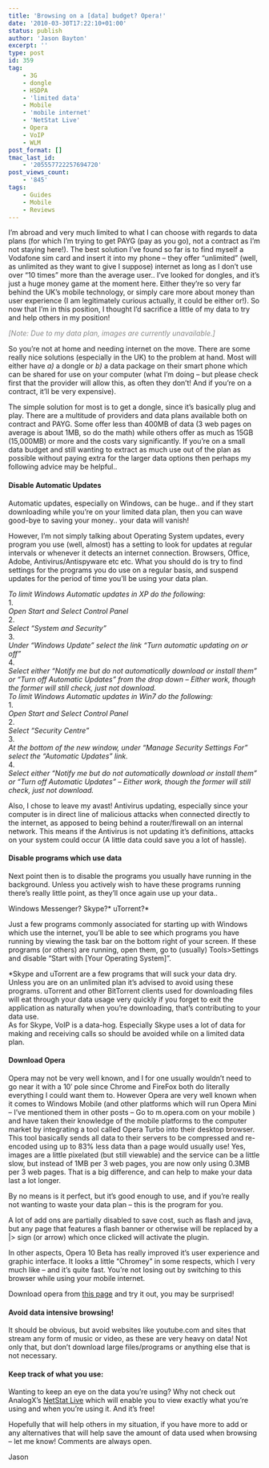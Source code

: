 ```yaml
---
title: 'Browsing on a [data] budget? Opera!'
date: '2010-03-30T17:22:10+01:00'
status: publish
author: 'Jason Bayton'
excerpt: ''
type: post
id: 359
tag:
    - 3G
    - dongle
    - HSDPA
    - 'limited data'
    - Mobile
    - 'mobile internet'
    - 'NetStat Live'
    - Opera
    - VoIP
    - WLM
post_format: []
tmac_last_id:
    - '205557722257694720'
post_views_count:
    - '845'
tags:
    - Guides
    - Mobile
    - Reviews
---
```

I’m abroad and very much limited to what I can choose with regards to data plans (for which I’m trying to get PAYG (pay as you go), not a contract as I’m not staying here!). The best solution I’ve found so far is to find myself a Vodafone sim card and insert it into my phone – they offer “unlimited” (well, as unlimited as they want to give I suppose) internet as long as I don’t use over “10 times” more than the average user.. I’ve looked for dongles, and it’s just a huge money game at the moment here. Either they’re so very far behind the UK’s mobile technology, or simply care more about money than user experience (I am legitimately curious actually, it could be either or!). So now that I’m in this position, I thought I’d sacrifice a little of my data to try and help others in my position!

*<span style="color: #888888;">\[Note: Due to my data plan, images are currently unavailable.\]</span>*

So you’re not at home and needing internet on the move. There are some really nice solutions (especially in the UK) to the problem at hand. Most will either have *a)* a dongle or *b)* a data package on their smart phone which can be shared for use on your computer (what I’m doing – but please check first that the provider will allow this, as often they don’t! And if you’re on a contract, it’ll be very expensive).

The simple solution for most is to get a dongle, since it’s basically plug and play. There are a multitude of providers and data plans available both on contract and PAYG. Some offer less than 400MB of data (3 web pages on average is about 1MB, so do the math) while others offer as much as 15GB (15,000MB) or more and the costs vary significantly. If you’re on a small data budget and still wanting to extract as much use out of the plan as possible without paying extra for the larger data options then perhaps my following advice may be helpful..

#### Disable Automatic Updates

Automatic updates, especially on Windows, can be huge.. and if they start downloading while you’re on your limited data plan, then you can wave good-bye to saving your money.. your data will vanish!

However, I’m not simply talking about Operating System updates, every program you use (well, almost) has a setting to look for updates at regular intervals or whenever it detects an internet connection. Browsers, Office, Adobe, Antivirus/Antispyware etc etc. What you should do is try to find settings for the programs you do use on a regular basis, and suspend updates for the period of time you’ll be using your data plan.

<address>To limit Windows Automatic updates in XP do the following:</address>1. <address> Open Start and Select Control Panel</address>
2. <address>Select “System and Security”</address>
3. <address>Under “Windows Update” select the link “Turn automatic updating on or off”</address>
4. <address>Select either “Notify me but do not automatically download or install them” or “Turn off Automatic Updates” from the drop down – Either work, though the former will still check, just not download.</address><address></address><address></address>

<address>To limit Windows Automatic updates in Win7 do the following:</address>1. <address> Open Start and Select Control Panel</address>
2. <address>Select “Security Centre”</address>
3. <address>At the bottom of the new window, under “Manage Security Settings For” select the “Automatic Updates” link.</address>
4. <address>Select either “Notify me but do not automatically download or install them” or “Turn off Automatic Updates” – Either work, though the former will still check, just not download.</address>

Also, I chose to leave my avast! Antivirus updating, especially since your computer is in direct line of malicious attacks when connected directly to the internet, as apposed to being behind a router/firewall on an internal network. This means if the Antivirus is not updating it’s definitions, attacks on your system could occur (A little data could save you a lot of hassle).

#### Disable programs which use data

Next point then is to disable the programs you usually have running in the background. Unless you actively wish to have these programs running there’s really little point, as they’ll once again use up your data..

Windows Messenger? Skype?\* uTorrent?\*

Just a few programs commonly associated for starting up with Windows which use the internet, you’ll be able to see which programs you have running by viewing the task bar on the bottom right of your screen. If these programs (or others) are running, open them, go to (usually) Tools&gt;Settings and disable “Start with \[Your Operating System\]”.

\*Skype and uTorrent are a few programs that will suck your data dry. Unless you are on an unlimited plan it’s advised to avoid using these programs. uTorrent and other BitTorrent clients used for downloading files will eat through your data usage very quickly if you forget to exit the application as naturally when you’re downloading, that’s contributing to your data use.  
As for Skype, VoIP is a data-hog. Especially Skype uses a lot of data for making and receiving calls so should be avoided while on a limited data plan.

#### Download Opera

Opera may not be very well known, and I for one usually wouldn’t need to go near it with a 10′ pole since Chrome and FireFox both do literally everything I could want them to. However Opera are very well known when it comes to Windows Mobile (and other platforms which will run Opera Mini – I’ve mentioned them in other posts – Go to m.opera.com on your mobile ) and have taken their knowledge of the mobile platforms to the computer market by integrating a tool called Opera Turbo into their desktop browser. This tool basically sends all data to their servers to be compressed and re-encoded using up to 83% less data than a page would usually use! Yes, images are a little pixelated (but still viewable) and the service can be a little slow, but instead of 1MB per 3 web pages, you are now only using 0.3MB per 3 web pages. That is a big difference, and can help to make your data last a lot longer.

By no means is it perfect, but it’s good enough to use, and if you’re really not wanting to waste your data plan – this is the program for you.

A lot of add ons are partially disabled to save cost, such as flash and java, but any page that features a flash banner or otherwise will be replaced by a |&gt; sign (or arrow) which once clicked will activate the plugin.

In other aspects, Opera 10 Beta has really improved it’s user experience and graphic interface. It looks a little “Chromey” in some respects, which I very much like – and it’s quite fast. You’re not losing out by switching to this browser while using your mobile internet.

Download opera from [this page](http://www.opera.com/browser/) and try it out, you may be surprised!

#### Avoid data intensive browsing!

It should be obvious, but avoid websites like youtube.com and sites that stream any form of music or video, as these are very heavy on data! Not only that, but don’t download large files/programs or anything else that is not necessary.

#### Keep track of what you use:

Wanting to keep an eye on the data you’re using? Why not check out AnalogX’s [NetStat Live](http://www.analogx.com/contents/download/Network/nsl/Freeware.htm) which will enable you to view exactly what you’re using and when you’re using it. And it’s free!

Hopefully that will help others in my situation, if you have more to add or any alternatives that will help save the amount of data used when browsing – let me know! Comments are always open.

Jason